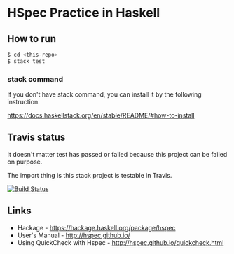 # HSpec Practice in Haskell

## How to run

```sh
$ cd <this-repo>
$ stack test
```

### stack command

If you don't have stack command, you can install it by the following instruction.

https://docs.haskellstack.org/en/stable/README/#how-to-install

## Travis status

It doesn't  matter test has passed or failed because this project can be failed on purpose.

The import thing is this stack project is testable in Travis.

 
[![Build Status](https://travis-ci.org/nwtgck/hspec-prac-haskell.svg?branch=master)](https://travis-ci.org/nwtgck/hspec-prac-haskell)

## Links
* Hackage - https://hackage.haskell.org/package/hspec
* User's Manual - http://hspec.github.io/
* Using QuickCheck with Hspec - http://hspec.github.io/quickcheck.html
